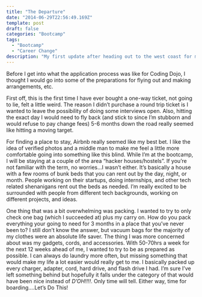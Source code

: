 ```yaml
---
title: "The Departure"
date: "2014-06-29T22:56:49.169Z"
template: post
draft: false
categories: "Bootcamp"
tags:
  - "Bootcamp"
  - "Career Change"
description: "My first update after heading out to the west coast for my coding bootcamp"
---
```

Before I get into what the application process was like for Coding Dojo, I thought I would go into some of the preparations for flying out and making arrangements, etc.

First off, this is the first time I have ever bought a one-way ticket, not going to lie, felt a little weird.  The reason I didn’t purchase a round trip ticket is I wanted to leave the possibility of doing some interviews open.  Also, hitting the exact day I would need to fly back (and stick to since I’m stubborn and would refuse to pay change fees) 5-6 months down the road really seemed like hitting a moving target.

For finding a place to stay, Airbnb really seemed like my best bet.  I like the idea of verified photos and a middle man to make me feel a little more comfortable going into something like this blind.  While I’m at the bootcamp, I will be staying at a couple of the area “hacker houses/hostels”.  If you’re not familiar with the term, no worries…I wasn’t either.  It’s basically a house with a few rooms of bunk beds that you can rent out by the day, night, or month.  People working on their startups, doing internships, and other tech related shenanigans rent out the beds as needed.  I’m really excited to be surrounded with people from different tech backgrounds, working on different projects, and ideas.

One thing that was a bit overwhelming was packing.  I wanted to try to only check one bag (which I succeeded at) plus my carry on.  How do you pack everything your going to need for 3 months in a place that you’ve never been to?  I still don’t know the answer, but vacuum bags for the majority of my clothes were an absolute life saver.  The thing I was more concerned about was my gadgets, cords, and accessories.  With 50-70hrs a week for the next 12 weeks ahead of me, I wanted to try to be as prepared as possible.  I can always do laundry more often, but missing something that would make my life a lot easier would really get to me.  I basically packed up every charger, adapter, cord, hard drive, and flash drive I had.  I’m sure I’ve left something behind but hopefully it falls under the category of that would have been nice instead of *D’OH!!!!*. Only time will tell.  Either way, time for boarding….Let’s Do This!
